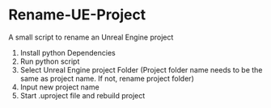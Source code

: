 # Rename-UE-Project

A small script to rename an Unreal Engine project

1. Install python Dependencies
2. Run python script
3. Select Unreal Engine project Folder (Project folder name needs to be the same as project name. If not, rename project folder)
4. Input new project name
5. Start .uproject file and rebuild project
